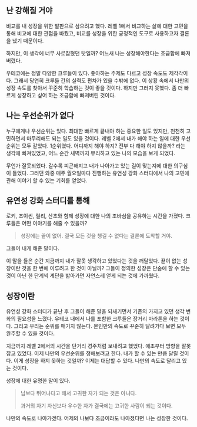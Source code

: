 ## 난 강해질 거야

비교를 내 성장을 위한 발판으로 삼으려고 했다. 레벨 1에서 비교하는 삶에 대한 고민을 통해 비교에 대한 관점을 바꿨고, 비교를 성장을 위한 긍정적인 도구로 사용하고자 결론을 냈기 때문이다.

하지만, 이 생각에 너무 사로잡혔던 탓일까? 어느새 나는 성장해야한다는 조급함에 빠져버렸다.

우테코에는 정말 다양한 크루들이 있다. 좋아하는 주제도 다르고 성장 속도도 제각각이다. 그래서 당연히 크루들 간의 실력도 편차가 있을 수밖에 없다. 이 상황 속에서 나만의 성장 속도를 찾아서 꾸준히 학습하는 것이 좋을 것이다. 하지만 그러지 못했다. 좀 더 빠르게 성장하고 싶어 하는 조급함에 빠져버린 것이다.

## 나는 우선순위가 없다

누구에게나 우선순위는 있다. 최대한 빠르게 끝내야 하는 중요한 일도 있지만, 천천히 고민하면서 마무리해도 되는 일도 있을 것이다. 레벨 2에서 내가 해야 하는 일에 대한 우선순위는 모두 같았다. 1순위였다. 어디까지 해야 하지? 전부 다 해야 하지 않을까? 라는 생각에 빠져있었고, 어느 순간 새벽까지 무리하고 있는 나의 모습을 보게 되었다.

무언가 잘못되었다. 갈수록 피곤해지고 내가 나아가고 있는 길이 맞는지에 대한 의구심이 들었다. 그러던 와중 매주 월요일마다 진행하는 유연성 강화 스터디에서 나의 고민에 관해 이야기 할 수 있는 기회를 얻었다.

## 유연성 강화 스터디를 통해

로키, 조이썬, 릴리, 산초와 함께 성장에 대한 나의 조바심을 공유하는 시간을 가졌다. 크루들은 어떤 이야기를 해줄 수 있을까?

> 성장에는 끝이 없어. 결국 모든 것을 챙길 수 없다는 결론에 도착할 거야.
>

그들이 내게 해준 말이다.

이 말을 들은 순간 지금까지 내가 잘못 생각하고 있었다는 것을 깨달았다. 끝이 없는 성장이란 것을 한 번에 이루려고 한 것이 아닐까? 그들이 정의한 성장은 단숨에 할 수 있는 것이 아닌 한 단계씩 계단을 밟아가면 자연스레 얻게 되는 것에 가까웠다.

## 성장이란

유연성 강화 스터디가 끝난 후 그들이 해준 말을 되새기면서 기존의 가지고 있던 생각 변화의 필요성을 느꼈다. 우테코 내에서 나를 포함한 크루들은 장거리 마라톤을 하는 것이다. 그리고 우리는 순위를 매기지 않는다. 본인만의 속도로 꾸준히 달려가다 보면 모두 완주할 수 있을 것이다.

지금까지 레벨 2에서의 시간을 단거리 경주처럼 보내려고 했었다. 애초부터 방향을 잘못 잡고 있었다. 이제 나만의 우선순위를 정해보려고 한다. 내가 할 수 있는 만큼 달릴 것이다. 이게 성장을 하지 못하는 것일까? 이제는 대답할 수 있다. 나만의 속도로 달리고 있는 것이다.

성장에 대한 유명한 말이 있다.

> 남보다 뛰어나다고 해서 고귀한 자가 되는 것은 아니다.
>
>
> 과거의 자기 자신보다 우수한 자가
> 결국에는 고귀한 사람이 되는 것이다.
>

나만의 속도로 나아가겠다. 어제의 나보다 조금이라도 나아졌다면 나는 성장한 것이다.
